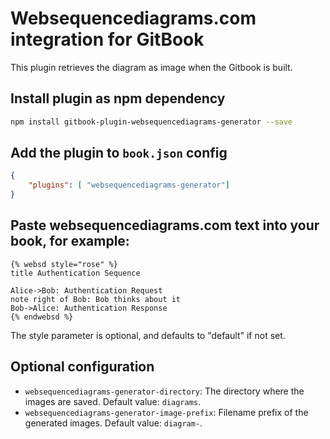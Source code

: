 # Websequencediagrams.com integration for GitBook

This plugin retrieves the diagram as image when the Gitbook is built.

## Install plugin as npm dependency
```bash
npm install gitbook-plugin-websequencediagrams-generator --save
```

## Add the plugin to `book.json` config
```json
{
    "plugins": [ "websequencediagrams-generator"]
}
```

## Paste websequencediagrams.com text into your book, for example:
```
{% websd style="rose" %}
title Authentication Sequence

Alice->Bob: Authentication Request
note right of Bob: Bob thinks about it
Bob->Alice: Authentication Response
{% endwebsd %}
```

The style parameter is optional, and defaults to "default" if not set.

## Optional configuration

* `websequencediagrams-generator-directory`: The directory where the images are saved. Default value: `diagrams`.
* `websequencediagrams-generator-image-prefix`: Filename prefix of the generated images. Default value: `diagram-`.